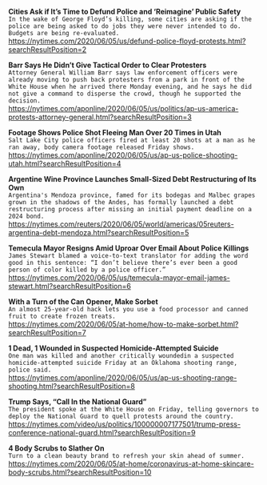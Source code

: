 **Cities Ask if It’s Time to Defund Police and ‘Reimagine’ Public Safety**\
`In the wake of George Floyd’s killing, some cities are asking if the police are being asked to do jobs they were never intended to do. Budgets are being re-evaluated.`\
https://nytimes.com/2020/06/05/us/defund-police-floyd-protests.html?searchResultPosition=2

**Barr Says He Didn’t Give Tactical Order to Clear Protesters**\
`Attorney General William Barr says law enforcement officers were already moving to push back protesters from a park in front of the White House when he arrived there Monday evening, and he says he did not give a command to disperse the crowd, though he supported the decision. `\
https://nytimes.com/aponline/2020/06/05/us/politics/ap-us-america-protests-attorney-general.html?searchResultPosition=3

**Footage Shows Police Shot Fleeing Man Over 20 Times in Utah**\
`Salt Lake City police officers fired at least 20 shots at a man as he ran away, body camera footage released Friday shows.`\
https://nytimes.com/aponline/2020/06/05/us/ap-us-police-shooting-utah.html?searchResultPosition=4

**Argentine Wine Province Launches Small-Sized Debt Restructuring of Its Own**\
`Argentina's Mendoza province, famed for its bodegas and Malbec grapes grown in the shadows of the Andes, has formally launched a debt restructuring process after missing an initial payment deadline on a 2024 bond.`\
https://nytimes.com/reuters/2020/06/05/world/americas/05reuters-argentina-debt-mendoza.html?searchResultPosition=5

**Temecula Mayor Resigns Amid Uproar Over Email About Police Killings**\
`James Stewart blamed a voice-to-text translator for adding the word good in this sentence: “I don’t believe there’s ever been a good person of color killed by a police officer.”`\
https://nytimes.com/2020/06/05/us/temecula-mayor-email-james-stewart.html?searchResultPosition=6

**With a Turn of the Can Opener, Make Sorbet**\
`An almost 25-year-old hack lets you use a food processor and canned fruit to create frozen treats.`\
https://nytimes.com/2020/06/05/at-home/how-to-make-sorbet.html?searchResultPosition=7

**1 Dead, 1 Wounded in Suspected Homicide-Attempted Suicide**\
`One man was killed and another critically woundedin a suspected homicide-attempted suicide Friday at an Oklahoma shooting range, police said.`\
https://nytimes.com/aponline/2020/06/05/us/ap-us-shooting-range-shooting.html?searchResultPosition=8

**Trump Says, “Call In the National Guard”**\
`The president spoke at the White House on Friday, telling governors to deploy the National Guard to quell protests around the country.`\
https://nytimes.com/video/us/politics/100000007177501/trump-press-conference-national-guard.html?searchResultPosition=9

**4 Body Scrubs to Slather On**\
`Turn to a clean beauty brand to refresh your skin ahead of summer.`\
https://nytimes.com/2020/06/05/at-home/coronavirus-at-home-skincare-body-scrubs.html?searchResultPosition=10

